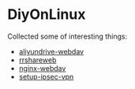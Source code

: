 # DiyOnLinux
Collected some of interesting things:
- [aliyundrive-webdav](aliyundrive-webdav/README.md)
- [rrshareweb](rrshare/README.md)
- [nginx-webdav](nginx-webdav/README.md)
- [setup-ipsec-vpn](https://github.com/hwdsl2/setup-ipsec-vpn)
